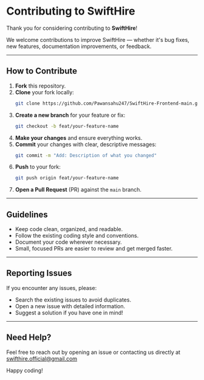 # Contributing to SwiftHire

Thank you for considering contributing to **SwiftHire**!

We welcome contributions to improve SwiftHire — whether it's bug fixes, new features, documentation improvements, or feedback.

---

## How to Contribute

1. **Fork** this repository.
2. **Clone** your fork locally:  
   ```bash
   git clone https://github.com/Pawansahu247/SwiftHire-Frontend-main.git
   ```
3. **Create a new branch** for your feature or fix:  
   ```bash
   git checkout -b feat/your-feature-name
   ```
4. **Make your changes** and ensure everything works.
5. **Commit** your changes with clear, descriptive messages:  
   ```bash
   git commit -m "Add: Description of what you changed"
   ```
6. **Push** to your fork:  
   ```bash
   git push origin feat/your-feature-name
   ```
7. **Open a Pull Request** (PR) against the `main` branch.

---

## Guidelines

- Keep code clean, organized, and readable.
- Follow the existing coding style and conventions.
- Document your code wherever necessary.
- Small, focused PRs are easier to review and get merged faster.

---

## Reporting Issues

If you encounter any issues, please:

- Search the existing issues to avoid duplicates.
- Open a new issue with detailed information.
- Suggest a solution if you have one in mind!

---

## Need Help?

Feel free to reach out by opening an issue or contacting us directly at [swifthire.official@gmail.com](mailto:swifthire.official@gmail.com)

Happy coding!
